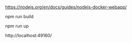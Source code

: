 https://nodejs.org/en/docs/guides/nodejs-docker-webapp/

npm run build

npm run up

http://localhost:49160/